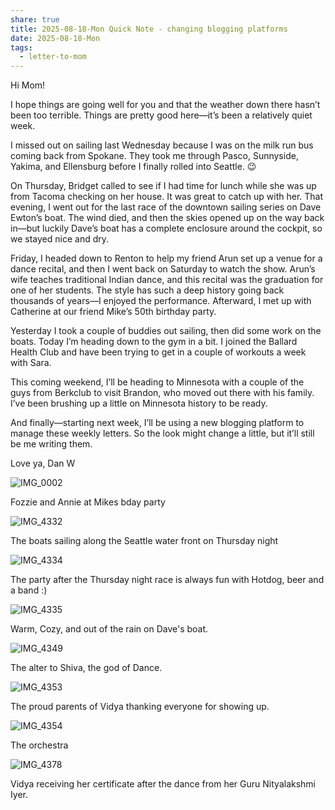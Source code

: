 ```yaml
---
share: true
title: 2025-08-18-Mon Quick Note - changing blogging platforms
date: 2025-08-18-Mon
tags:
  - letter-to-mom
---
```

Hi Mom!

I hope things are going well for you and that the weather down there hasn’t been too terrible. Things are pretty good here—it’s been a relatively quiet week.

I missed out on sailing last Wednesday because I was on the milk run bus coming back from Spokane. They took me through Pasco, Sunnyside, Yakima, and Ellensburg before I finally rolled into Seattle. 😉

On Thursday, Bridget called to see if I had time for lunch while she was up from Tacoma checking on her house. It was great to catch up with her. That evening, I went out for the last race of the downtown sailing series on Dave Ewton’s boat. The wind died, and then the skies opened up on the way back in—but luckily Dave’s boat has a complete enclosure around the cockpit, so we stayed nice and dry.

Friday, I headed down to Renton to help my friend Arun set up a venue for a dance recital, and then I went back on Saturday to watch the show. Arun’s wife teaches traditional Indian dance, and this recital was the graduation for one of her students. The style has such a deep history going back thousands of years—I enjoyed the performance. Afterward, I met up with Catherine at our friend Mike’s 50th birthday party.

Yesterday I took a couple of buddies out sailing, then did some work on the boats. Today I’m heading down to the gym in a bit. I joined the Ballard Health Club and have been trying to get in a couple of workouts a week with Sara.

This coming weekend, I’ll be heading to Minnesota with a couple of the guys from Berkclub to visit Brandon, who moved out there with his family. I’ve been brushing up a little on Minnesota history to be ready.

And finally—starting next week, I’ll be using a new blogging platform to manage these weekly letters. So the look might change a little, but it’ll still be me writing them.

Love ya,
Dan W

![IMG_0002](../attachments/IMG_0002.png)

Fozzie and Annie at Mikes bday party


![IMG_4332](../attachments/IMG_4332.png)

The boats sailing along the Seattle water front on Thursday night

![IMG_4334](../attachments/IMG_4334.png)

The party after the Thursday night race is always fun with Hotdog, beer and a band :) 


![IMG_4335](../attachments/IMG_4335.png)

Warm, Cozy, and out of the rain on Dave's boat.


![IMG_4349](../attachments/IMG_4349.png)

The alter to Shiva, the god of Dance.

![IMG_4353](../attachments/IMG_4353.png)

The proud parents of Vidya thanking everyone for showing up.

![IMG_4354](../attachments/IMG_4354.png)

The orchestra

![IMG_4378](../attachments/IMG_4378.png)

Vidya receiving her certificate after the dance from her Guru Nityalakshmi Iyer.